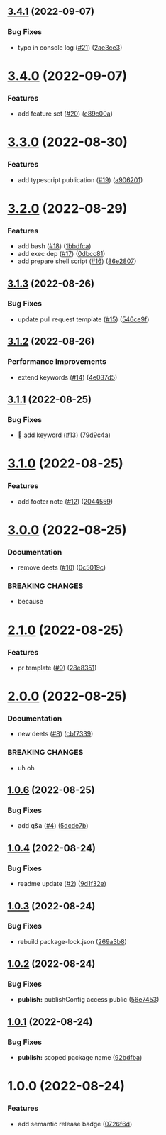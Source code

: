 ## [3.4.1](https://github.com/hoganb/semantic-release/compare/v3.4.0...v3.4.1) (2022-09-07)


### Bug Fixes

* typo in console log ([#21](https://github.com/hoganb/semantic-release/issues/21)) ([2ae3ce3](https://github.com/hoganb/semantic-release/commit/2ae3ce3e3f425d1dec065649bd3f6a88b9554469))

# [3.4.0](https://github.com/hoganb/semantic-release/compare/v3.3.0...v3.4.0) (2022-09-07)


### Features

* add feature set ([#20](https://github.com/hoganb/semantic-release/issues/20)) ([e89c00a](https://github.com/hoganb/semantic-release/commit/e89c00a6044ec8b4476e8cf2313eb62428a0f4ca))

# [3.3.0](https://github.com/hoganb/semantic-release/compare/v3.2.0...v3.3.0) (2022-08-30)


### Features

* add typescript publication ([#19](https://github.com/hoganb/semantic-release/issues/19)) ([a906201](https://github.com/hoganb/semantic-release/commit/a9062010c168b9d735360e031b61dae101bfd637))

# [3.2.0](https://github.com/hoganb/semantic-release/compare/v3.1.3...v3.2.0) (2022-08-29)


### Features

* add bash ([#18](https://github.com/hoganb/semantic-release/issues/18)) ([1bbdfca](https://github.com/hoganb/semantic-release/commit/1bbdfca9cd0055eb414e66eb7de0a4d6577c2b10))
* add exec dep ([#17](https://github.com/hoganb/semantic-release/issues/17)) ([0dbcc81](https://github.com/hoganb/semantic-release/commit/0dbcc81ca778e808ec8dcc2dc5205846637612e5))
* add prepare shell script ([#16](https://github.com/hoganb/semantic-release/issues/16)) ([86e2807](https://github.com/hoganb/semantic-release/commit/86e2807385d6b8193fce8e47bc52433041794726))

## [3.1.3](https://github.com/hoganb/semantic-release/compare/v3.1.2...v3.1.3) (2022-08-26)


### Bug Fixes

* update pull request template ([#15](https://github.com/hoganb/semantic-release/issues/15)) ([546ce9f](https://github.com/hoganb/semantic-release/commit/546ce9f07e2fe1e571daebc6d6f15cf72caa073f))

## [3.1.2](https://github.com/hoganb/semantic-release/compare/v3.1.1...v3.1.2) (2022-08-26)


### Performance Improvements

* extend keywords ([#14](https://github.com/hoganb/semantic-release/issues/14)) ([4e037d5](https://github.com/hoganb/semantic-release/commit/4e037d59bea6fcca1ad1ded8045f4dc9aee45711))

## [3.1.1](https://github.com/hoganb/semantic-release/compare/v3.1.0...v3.1.1) (2022-08-25)


### Bug Fixes

* :memo: add keyword ([#13](https://github.com/hoganb/semantic-release/issues/13)) ([79d9c4a](https://github.com/hoganb/semantic-release/commit/79d9c4a83db4b62e7447d831b48243cfd97454d6))

# [3.1.0](https://github.com/hoganb/semantic-release/compare/v3.0.0...v3.1.0) (2022-08-25)


### Features

* add footer note ([#12](https://github.com/hoganb/semantic-release/issues/12)) ([2044559](https://github.com/hoganb/semantic-release/commit/2044559e1190fd3a68a9736124eae8f7d422e37e))

# [3.0.0](https://github.com/hoganb/semantic-release/compare/v2.1.0...v3.0.0) (2022-08-25)


### Documentation

* remove deets ([#10](https://github.com/hoganb/semantic-release/issues/10)) ([0c5019c](https://github.com/hoganb/semantic-release/commit/0c5019c233a53a3ff13bf1bb288affc39a07e60c))


### BREAKING CHANGES

* because

# [2.1.0](https://github.com/hoganb/semantic-release/compare/v2.0.0...v2.1.0) (2022-08-25)


### Features

* pr template ([#9](https://github.com/hoganb/semantic-release/issues/9)) ([28e8351](https://github.com/hoganb/semantic-release/commit/28e835154c90370df2191bdabdaed52f5422a71d))

# [2.0.0](https://github.com/hoganb/semantic-release/compare/v1.0.6...v2.0.0) (2022-08-25)


### Documentation

* new deets ([#8](https://github.com/hoganb/semantic-release/issues/8)) ([cbf7339](https://github.com/hoganb/semantic-release/commit/cbf7339d1de7f7ec163f8d913aa014c2c581d867))


### BREAKING CHANGES

* uh oh

## [1.0.6](https://github.com/hoganb/semantic-release/compare/v1.0.5...v1.0.6) (2022-08-25)


### Bug Fixes

* add q&a ([#4](https://github.com/hoganb/semantic-release/issues/4)) ([5dcde7b](https://github.com/hoganb/semantic-release/commit/5dcde7bc69a2424b2c4d2f1c1adcc71b25b8db0c))

## [1.0.4](https://github.com/hoganb/semantic-release/compare/v1.0.3...v1.0.4) (2022-08-24)


### Bug Fixes

* readme update ([#2](https://github.com/hoganb/semantic-release/issues/2)) ([9d1f32e](https://github.com/hoganb/semantic-release/commit/9d1f32e939977eea2702e401aa1c50fe8ddeade3))

## [1.0.3](https://github.com/hoganb/semantic-release/compare/v1.0.2...v1.0.3) (2022-08-24)


### Bug Fixes

* rebuild package-lock.json ([269a3b8](https://github.com/hoganb/semantic-release/commit/269a3b80beb618808edfa0dccf8399a010b73383))

## [1.0.2](https://github.com/hoganb/semantic-release/compare/v1.0.1...v1.0.2) (2022-08-24)


### Bug Fixes

* **publish:** publishConfig access public ([56e7453](https://github.com/hoganb/semantic-release/commit/56e7453134a8bcc045312c65d3a8dd19118364b7))

## [1.0.1](https://github.com/hoganb/semantic-release/compare/v1.0.0...v1.0.1) (2022-08-24)


### Bug Fixes

* **publish:** scoped package name ([92bdfba](https://github.com/hoganb/semantic-release/commit/92bdfbafc06ca9d0700638a2421056580410f778))

# 1.0.0 (2022-08-24)


### Features

* add semantic release badge ([0726f6d](https://github.com/hoganb/semantic-release/commit/0726f6d54e29e9d0d2f4bc2b86b9f54f250af81b))
